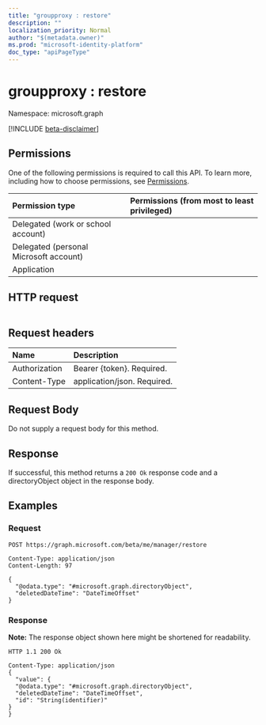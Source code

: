 ```yaml
---
title: "groupproxy : restore"
description: ""
localization_priority: Normal
author: "$(metadata.owner)"
ms.prod: "microsoft-identity-platform"
doc_type: "apiPageType"
---
```


# groupproxy : restore

Namespace: microsoft.graph

[!INCLUDE [beta-disclaimer](../../includes/beta-disclaimer.md)]

## Permissions

One of the following permissions is required to call this API. To learn more, including how to choose permissions, see [Permissions](/graph/permissions-reference).

| Permission type                        | Permissions (from most to least privileged) |
| :------------------------------------- | :------------------------------------------ |
| Delegated (work or school account)     |                                             |
| Delegated (personal Microsoft account) |                                             |
| Application                            |                                             |

## HTTP request

<!-- {
  "blockType": "ignored"
}
-->

```http

```

## Request headers

| Name          | Description                 |
| :------------ | :-------------------------- |
| Authorization | Bearer {token}. Required.   |
| Content-Type  | application/json. Required. |

## Request Body

<!-- Actions and Functions -->

<!-- CRUD Methods -->

Do not supply a request body for this method.

## Response

If successful, this method returns a `200 Ok` response code and a directoryObject object in the response body.

## Examples

### Request

<!-- {
  "blockType": "request",
  "name": "groupproxy_restore"
}
-->

```http
POST https://graph.microsoft.com/beta/me/manager/restore

Content-Type: application/json
Content-Length: 97

{
  "@odata.type": "#microsoft.graph.directoryObject",
  "deletedDateTime": "DateTimeOffset"
}

```

### Response

**Note:** The response object shown here might be shortened for readability.

<!-- {
  "blockType": "response",
  "truncated": true,
  "@odata.type": "Microsoft.DirectoryServices.directoryObject"
}
-->

```http
HTTP 1.1 200 Ok

Content-Type: application/json
{
  "value": {
  "@odata.type": "#microsoft.graph.directoryObject",
  "deletedDateTime": "DateTimeOffset",
  "id": "String(identifier)"
}
}

```
